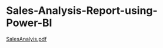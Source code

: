 # Sales-Analysis-Report-using-Power-BI


[SalesAnalyis.pdf](https://github.com/VeeraDinesh/Sales-Analysis-Report-using-Power-BI/files/8501204/SalesAnalyis.pdf)
